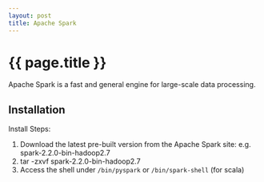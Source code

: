 ```yaml
---
layout: post
title: Apache Spark 
---
```



# {{ page.title }}


Apache Spark is a fast and general engine for large-scale data processing.

## Installation

Install Steps:

1. Download the latest pre-built version from the Apache Spark site: e.g. spark-2.2.0-bin-hadoop2.7 
2. tar -zxvf spark-2.2.0-bin-hadoop2.7 
3. Access the shell under `/bin/pyspark` or `/bin/spark-shell` (for scala)



